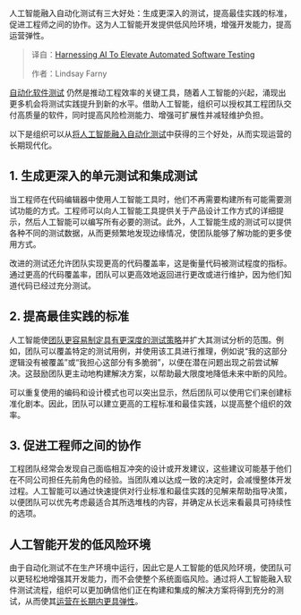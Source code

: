<!--
title: 利用AI技术提升自动化软件测试
cover: https://cdn.thenewstack.io/media/2025/07/bd99aa68-testinga.png
summary: 人工智能融入自动化测试有三大好处：生成更深入的测试，提高最佳实践的标准，促进工程师之间的协作。这为人工智能开发提供低风险环境，增强开发能力，提高运营弹性。
-->

人工智能融入自动化测试有三大好处：生成更深入的测试，提高最佳实践的标准，促进工程师之间的协作。这为人工智能开发提供低风险环境，增强开发能力，提高运营弹性。

> 译自：[Harnessing AI To Elevate Automated Software Testing](https://thenewstack.io/harnessing-ai-to-elevate-automated-software-testing/)
> 
> 作者：Lindsay Farny

[自动化软件测试](https://thenewstack.io/ai-testing-more-coverage-fewer-bugs-new-risks/) 仍然是推动工程效率的关键工具，随着人工智能的兴起，涌现出更多机会将测试实践提升到新的水平。借助人工智能，组织可以授权其工程团队交付高质量的软件，同时提高风险检测能力、增强可扩展性并减轻维护负担。

以下是组织可以从[将人工智能融入自动化测试](https://thenewstack.io/how-to-use-generative-ai-for-software-testing-and-quality-assurance/)中获得的三个好处，从而实现运营的长期现代化。

## 1. 生成更深入的单元测试和集成测试

当工程师在代码编辑器中使用人工智能工具时，他们不再需要构建所有可能需要测试功能的方式。工程师可以向人工智能工具提供关于产品设计工作方式的详细提示，然后人工智能可以编写所有必要的测试。此外，人工智能生成的测试可以提供各种不同的测试数据，从而更频繁地发现边缘情况，使团队能够了解功能的更多使用方式。

改进的测试还允许团队实现更高的代码覆盖率，这是衡量代码被测试程度的指标。通过更高的代码覆盖率，团队可以更高效地返回进行更改或进行维护，因为他们知道代码已经过充分测试。

## 2. 提高最佳实践的标准

人工智能使[团队更容易制定具有更深度的测试策略](https://thenewstack.io/empowering-it-teams-through-seamless-ui-and-ai-agents/)并扩大其测试分析的范围。例如，团队可以覆盖特定的测试用例，并使用该工具进行推理，例如说“我的这部分逻辑没有被覆盖”或“我担心这部分有多脆弱”，以便在潜在问题出现之前尝试解决。这鼓励团队更主动地构建解决方案，以帮助最大限度地降低未来中断的风险。

可以重复使用的编码和设计模式也可以突出显示，然后团队可以使用它们来创建标准化剧本。因此，团队可以建立更高的工程标准和最佳实践，以提高整个组织的效率。

## 3. 促进工程师之间的协作

工程团队经常会发现自己面临相互冲突的设计或开发建议，这些建议可能基于他们在不同公司担任先前角色的经验。当团队难以达成一致的决定时，会减慢整体开发过程。人工智能可以通过快速提供对行业标准和最佳实践的见解来帮助指导决策，以便团队可以优先考虑最适合其所选堆栈的内容，并确定从长远来看最具可持续性的选项。

## 人工智能开发的低风险环境

由于自动化测试不在生产环境中运行，因此它是人工智能的低风险环境，使团队可以更轻松地增强其开发能力，而不会使整个系统面临风险。通过将人工智能融入软件测试流程，组织可以更加确信他们正在构建和集成的解决方案将得到充分的测试，从而使其[运营在长期内更具弹性](https://thenewstack.io/how-ai-and-automation-can-improve-operational-resiliency/)。